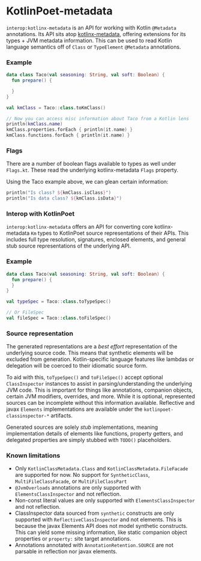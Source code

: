 KotlinPoet-metadata
===================

`interop:kotlinx-metadata` is an API for working with Kotlin `@Metadata` annotations. Its API
sits atop [kotlinx-metadata](https://github.com/JetBrains/kotlin/tree/master/libraries/kotlinx-metadata/jvm),
offering extensions for its types + JVM metadata information. This can be used to read
Kotlin language semantics off of `Class` or `TypeElement` `@Metadata` annotations.

### Example

```kotlin
data class Taco(val seasoning: String, val soft: Boolean) {
  fun prepare() {

  }
}

val kmClass = Taco::class.toKmClass()

// Now you can access misc information about Taco from a Kotlin lens
println(kmClass.name)
kmClass.properties.forEach { println(it.name) }
kmClass.functions.forEach { println(it.name) }
```

### Flags

There are a number of boolean flags available to types as well under `Flags.kt`. These read the
underlying kotlinx-metadata `Flags` property.

Using the Taco example above, we can glean certain information:

```kotlin
println("Is class? ${kmClass.isClass}")
println("Is data class? ${kmClass.isData}")
```

### Interop with KotlinPoet

`interop:kotlinx-metadata` offers an API for converting core kotlinx-metadata `Km` types to
KotlinPoet source representations of their APIs. This includes full type resolution, signatures,
enclosed elements, and general stub source representations of the underlying API.

### Example

```kotlin
data class Taco(val seasoning: String, val soft: Boolean) {
  fun prepare() {
  }
}

val typeSpec = Taco::class.toTypeSpec()

// Or FileSpec
val fileSpec = Taco::class.toFileSpec()
```

### Source representation

The generated representations are a _best effort_ representation of the underlying source code.
This means that synthetic elements will be excluded from generation. Kotlin-specific language
features like lambdas or delegation will be coerced to their idiomatic source form.

To aid with this, `toTypeSpec()` and `toFileSpec()` accept optional `ClassInspector` instances
to assist in parsing/understanding the underlying JVM code. This is important for things like
annotations, companion objects, certain JVM modifiers, overrides, and more. While it is optional,
represented sources can be incomplete without this information available. Reflective and javax
`Elements` implementations are available under the `kotlinpoet-classinspector-*` artifacts.

Generated sources are solely _stub_ implementations, meaning implementation details of elements
like functions, property getters, and delegated properties are simply stubbed with `TODO()`
placeholders.

### Known limitations

- Only `KotlinClassMetadata.Class` and `KotlinClassMetadata.FileFacade` are supported for now. No support for `SyntheticClass`, `MultiFileClassFacade`, or `MultiFileClassPart`
- `@JvmOverloads` annotations are only supported with `ElementsClassInspector` and not reflection.
- Non-const literal values are only supported with `ElementsClassInspector` and not reflection.
- ClassInspector data sourced from `synthetic` constructs are only supported with
  `ReflectiveClassInspector` and not elements. This is because the javax Elements API does not model
  synthetic constructs. This can yield some missing information, like static companion object properties
  or `property:` site target annotations.
- Annotations annotated with `AnnotationRetention.SOURCE` are not parsable in reflection nor javax elements.
